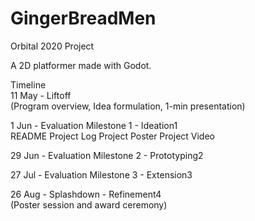# GingerBreadMen
Orbital 2020 Project <br/>

A 2D platformer made with Godot.<br/>

Timeline<br/>
11 May - Liftoff<br/>
(Program overview, Idea formulation, 1-min presentation)<br/>

1 Jun - Evaluation Milestone 1 - Ideation1<br/>
	README  Project Log  Project Poster  Project Video<br/>

29 Jun - Evaluation Milestone 2 - Prototyping2<br/>

27 Jul - Evaluation Milestone 3 - Extension3<br/>

26 Aug - Splashdown - Refinement4<br/>
	(Poster session and award ceremony)<br/>

